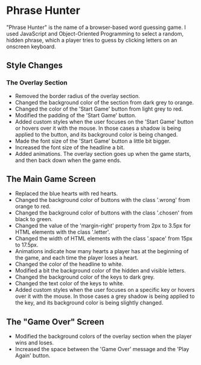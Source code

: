 # Phrase Hunter

"Phrase Hunter" is the name of a browser-based word guessing game. I used JavaScript and Object-Oriented Programming to select a random, hidden phrase, which a player tries to guess by clicking letters on an onscreen keyboard.

## Style Changes

### The Overlay Section

- Removed the border radius of the overlay section.
- Changed the background color of the section from dark grey to orange.
- Changed the color of the 'Start Game' button from light grey to red.
- Modified the padding of the 'Start Game' button.
- Added custom styles when the user focuses on the 'Start Game' button or hovers over it with the mouse. In those cases a shadow is being applied to the button, and its background color is being changed.
- Made the font size of the 'Start Game' button a little bit bigger.
- Increased the font size of the headline a bit.
- Added animations. The overlay section goes up when the game starts, and then back down when the game ends.

## The Main Game Screen

- Replaced the blue hearts with red hearts.
- Changed the background color of buttons with the class '.wrong' from orange to red.
- Changed the background color of buttons with the class '.chosen' from black to green.
- Changed the value of the 'margin-right' property from 2px to 3.5px for HTML elements with the class '.letter'.
- Changed the width of HTML elements with the class '.space' from 15px to 17.5px.
- Animations indicate how many hearts a player has at the beginning of the game, and each time the player loses a heart.
- Changed the color of the headline to white.
- Modified a bit the background color of the hidden and visible letters.
- Changed the background color of the keys to dark grey.
- Changed the text color of the keys to white.
- Added custom styles when the user focuses on a specific key or hovers over it with the mouse. In those cases a grey shadow is being applied to the key, and its background color is being slightly changed.

## The "Game Over" Screen

- Modified the background colors of the overlay section when the player wins and loses.
- Increased the space between the 'Game Over' message and the 'Play Again' button.